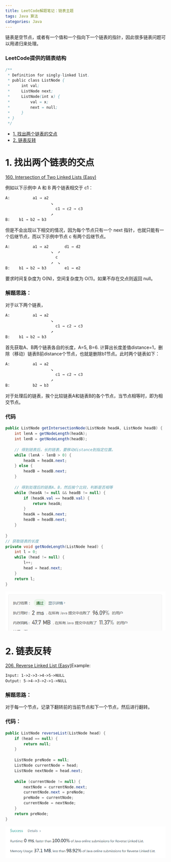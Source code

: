 ```yaml
---
title: LeetCode解题笔记：链表主题
tags: Java 算法
categories: Java
---
```

链表是空节点，或者有一个值和一个指向下一个链表的指针，因此很多链表问题可以用递归来处理。

### LeetCode提供的链表结构
~~~java
/**
 * Definition for singly-linked list.
 * public class ListNode {
 *     int val;
 *     ListNode next;
 *     ListNode(int x) {
 *         val = x;
 *         next = null;
 *     }
 * }
 */
~~~


* [1. 找出两个链表的交点](#1-找出两个链表的交点)
* [2. 链表反转](#2-链表反转)


# 1. 找出两个链表的交点

[160. Intersection of Two Linked Lists (Easy)](https://leetcode.com/problems/intersection-of-two-linked-lists/description/)

例如以下示例中 A 和 B 两个链表相交于 c1：

```html
A:          a1 → a2
                    ↘
                      c1 → c2 → c3
                    ↗
B:    b1 → b2 → b3
```

但是不会出现以下相交的情况，因为每个节点只有一个 next 指针，也就只能有一个后继节点，而以下示例中节点 c 有两个后继节点。

```html
A:          a1 → a2       d1 → d2
                    ↘  ↗
                      c
                    ↗  ↘
B:    b1 → b2 → b3        e1 → e2
```

要求时间复杂度为 O(N)，空间复杂度为 O(1)。如果不存在交点则返回 null。



### 解题思路：
对于以下两个链表，
```html
A:          a1 → a2
                    ↘
                      c1 → c2 → c3
                    ↗
B:    b1 → b2 → b3
```
首先获取A、B两个链表各自的长度，A=5, B=6. 计算出长度差值distance=1，删除（移动）链表B前distance个节点，也就是删除b1节点。此时两个链表如下：

```html
A:          a1 → a2
                    ↘
                      c1 → c2 → c3
                    ↗
B:          b2 → b3
```
对于处理后的链表，挨个比较链表A和链表B的各个节点，当节点相等时，即为相交节点。

### 代码
~~~java
public ListNode getIntersectionNode(ListNode headA, ListNode headB) {
	int lenA = getNodeLength(headA);
	int lenB = getNodeLength(headB);

  	// 得到链表后，长的链表，要移动distance到指定位置。
	while (lenA - lenB > 0) {
		headA = headA.next;
	} else {
		headB = headB.next;
	}
	
	// 得到处理后的链表A、B，然后挨个比较，判断是否相等
	while (headA != null && headB != null) {
		if (headA.val == headB.val) {
			return headA;
		}
		headA = headA.next;
		headB = headB.next;
	}

}
// 获取链表的长度
private void getNodeLength(ListNode head) {
	int l = 0;
	while (head != null) {
		l++;
		head = head.next;
	}
	return l;
}
~~~

![链表相遇](https://raw.githubusercontent.com/FrankdeBoers/blog/master/static/img/ListNodeMeet.png)




#  2. 链表反转
[206. Reverse Linked List (Easy)](https://leetcode.com/problems/reverse-linked-list/description/)Example:

```html
Input: 1->2->3->4->5->NULL
Output: 5->4->3->2->1->NULL
```
### 解题思路：
对于每一个节点，记录下翻转前的当前节点和下一个节点，然后进行翻转。

### 代码：
```java
public ListNode reverseList(ListNode head) {
	if (head == null) {
		return null;
	}

	ListNode preNode = null;
	ListNode currentNode = head;
	ListNode nextNode = head.next;

	while (currentNode != null) {
		nextNode = currentNode.next;
		currentNode.next = preNode;
		preNode = currentNode;
		currentNode = nextNode;
	}
	return preNode;
}
```
![链表翻转](https://raw.githubusercontent.com/FrankdeBoers/blog/master/static/img/nodereverse.png)


       
